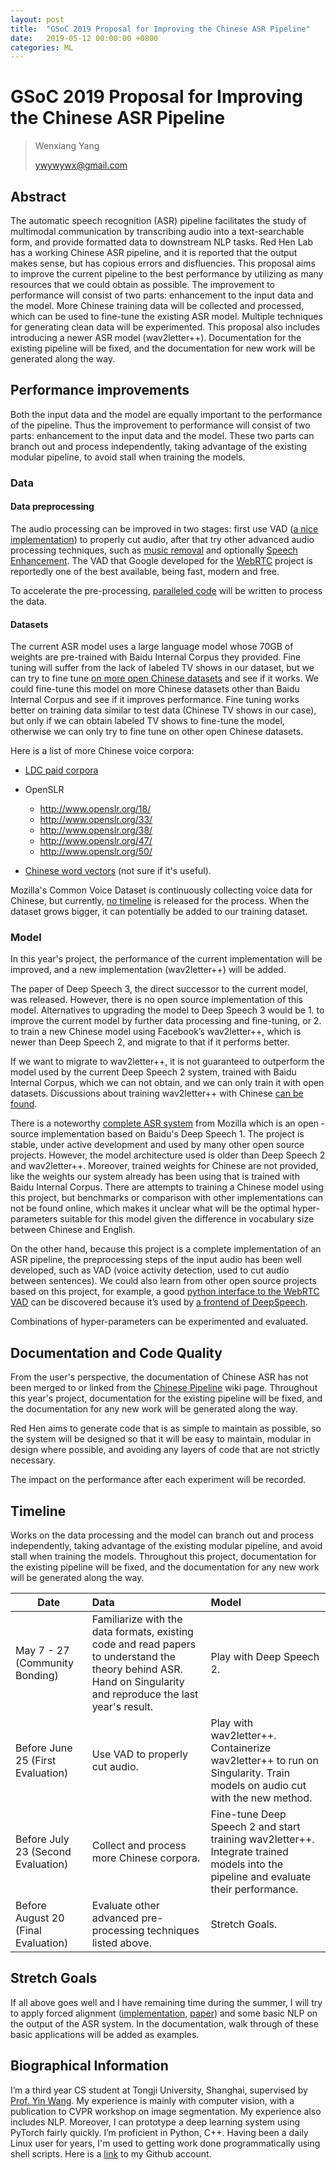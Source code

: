```yaml
---
layout: post
title:  "GSoC 2019 Proposal for Improving the Chinese ASR Pipeline"
date:   2019-05-12 00:00:00 +0800
categories: ML
---
```


# GSoC 2019 Proposal for Improving the Chinese ASR Pipeline

> Wenxiang Yang
>
> ywywywx@gmail.com

## Abstract
The automatic speech recognition (ASR) pipeline facilitates the study of multimodal communication by transcribing audio into a text-searchable form, and provide formatted data to downstream NLP tasks. Red Hen Lab has a working Chinese ASR pipeline, and it is reported that the output makes sense, but has copious errors and disfluencies. This proposal aims to improve the current pipeline to the best performance by utilizing as many resources that we could obtain as possible. The improvement to performance will consist of two parts: enhancement to the input data and the model. More Chinese training data will be collected and processed, which can be used to fine-tune the existing ASR model. Multiple techniques for generating clean data will be experimented. This proposal also includes introducing a newer ASR model (wav2letter++). Documentation for the existing pipeline will be fixed, and the documentation for new work will be generated along the way.

## Performance improvements

Both the input data and the model are equally important to the performance of the pipeline. Thus the improvement to performance will consist of two parts: enhancement to the input data and the model. These two parts can branch out and process independently, taking advantage of the existing modular pipeline, to avoid stall when training the models.

### Data

#### Data preprocessing

The audio processing can be improved in two stages: first use VAD ([a nice implementation](https://github.com/wiseman/py-webrtcvad)) to properly cut audio, after that try other advanced audio processing techniques, such as [music removal](https://github.com/andabi/music-source-separation) and optionally [Speech Enhancement](https://github.com/jtkim-kaist/Speech-enhancement). The VAD that Google developed for the [WebRTC](https://webrtc.org/) project is reportedly one of the best available, being fast, modern and free.

To accelerate the pre-processing, [paralleled code](https://docs.python.org/3/library/concurrent.futures.html) will be written to process the data.

#### Datasets

The current ASR model uses a large language model whose 70GB of weights are pre-trained with Baidu Internal Corpus they provided. Fine tuning will suffer from the lack of labeled TV shows in our dataset, but we can try to fine tune [on more open Chinese datasets](https://discourse.mozilla.org/t/training-chinese-model/27769/3) and see if it works. We could fine-tune this model on more Chinese datasets other than Baidu Internal Corpus and see if it improves performance. Fine tuning works better on training data similar to test data (Chinese TV shows in our case), but only if we can obtain labeled TV shows to fine-tune the model, otherwise we can only try to fine tune on other open Chinese datasets.

Here is a list of more Chinese voice corpora:

- [LDC paid corpora](https://catalog.ldc.upenn.edu/LDC2010S07)
- OpenSLR
  - http://www.openslr.org/18/
  - http://www.openslr.org/33/
  - http://www.openslr.org/38/
  - http://www.openslr.org/47/
  - http://www.openslr.org/50/

- [Chinese word vectors](https://github.com/Embedding/Chinese-Word-Vectors) (not sure if it's useful).

Mozilla's Common Voice Dataset is continuously collecting voice data for Chinese, but currently, [no timeline](https://discourse.mozilla.org/t/timeline-for-releasing-the-deepspeech-models-trained-with-the-common-voice-data/29574) is released for the process. When the dataset grows bigger, it can potentially be added to our training dataset.

### Model
In this year's project, the performance of the current implementation will be improved, and a new implementation (wav2letter++) will be added.

The paper of Deep Speech 3, the direct successor to the current model, was released. However, there is no open source implementation of this model. Alternatives to upgrading the model to Deep Speech 3 would be 1. to improve the current model by further data processing and fine-tuning, or 2. to train a new Chinese model using Facebook’s wav2letter++, which is newer than Deep Speech 2, and migrate to that if it performs better. 

If we want to migrate to wav2letter++, it is not guaranteed to outperform the model used by the current Deep Speech 2 system, trained with Baidu Internal Corpus, which we can not obtain, and we can only train it with open datasets. Discussions about training wav2letter++ with Chinese [can be found](https://github.com/facebookresearch/wav2letter/issues/167).

There is a noteworthy [complete ASR system](https://github.com/mozilla/DeepSpeech) from Mozilla which is an open ­source implementation based on Baidu's Deep Speech 1. The project is stable, under active development and used by many other open source projects. However, the model architecture used is older than Deep Speech 2 and wav2letter++. Moreover, trained weights for Chinese are not provided, like the weights our system already has been using that is trained with Baidu Internal Corpus. There are attempts to training a Chinese model using this project, but benchmarks or comparison with other implementations can not be found online, which makes it unclear what will be the optimal hyper­parameters suitable for this model given the difference in vocabulary size between Chinese and English. 

On the other hand, because this project is a complete implementation of an ASR pipeline, the preprocessing steps of the input audio has been well developed, such as VAD (voice activity detection, used to cut audio between sentences). We could also learn from other open source projects based on this project, for example, a good [python interface to the WebRTC VAD](https://github.com/wiseman/py-webrtcvad) can be discovered because it’s used by [a front­end of DeepSpeech](https://github.com/AccelerateNetworks/DeepSpeech_Frontend). 

Combinations of hyper-parameters can be experimented and evaluated.


## Documentation and Code Quality
From the user's perspective, the documentation of Chinese ASR has not been merged to or linked from the [Chinese Pipeline](https://sites.google.com/site/distributedlittleredhen/home/the-cognitive-core-research-topics-in-red-hen/chinese-pipeline) wiki page. Throughout this year's project, documentation for the existing pipeline will be fixed, and the documentation for any new work will be generated along the way. 

Red Hen aims to generate code that is as simple to maintain as possible, so the system will be designed so that it will be easy to maintain, modular in design where possible, and avoiding any layers of code that are not strictly necessary.

The impact on the performance after each experiment will be recorded.


## Timeline
Works on the data processing and the model can branch out and process independently, taking advantage of the existing modular pipeline, and avoid stall when training the models. Throughout this project, documentation for the existing pipeline will be fixed, and the documentation for any new work will be generated along the way. 

| Date                                | Data                                                         | Model                                                        |
| ----------------------------------- | :----------------------------------------------------------- | :----------------------------------------------------------- |
| May 7 - 27 (Community Bonding)      | Familiarize with the data formats, existing code and read papers to understand the theory behind ASR. Hand on Singularity and reproduce the last year's result. | Play with Deep Speech 2.                                     |
| Before June 25 (First Evaluation)   | Use VAD to properly cut audio.                               | Play with wav2letter++. Containerize wav2letter++ to run on Singularity. Train models on audio cut with the new method. |
| Before July 23 (Second Evaluation)  | Collect and process more Chinese corpora.                    | Fine-tune Deep Speech 2 and start training wav2letter++. Integrate trained models into the pipeline and evaluate their performance. |
| Before August 20 (Final Evaluation) | Evaluate other advanced pre-processing techniques listed above. | Stretch Goals.                                               |

## Stretch Goals
If all above goes well and I have remaining time during the summer, I will try to apply forced alignment ([implementation](https://github.com/pettarin/forced-alignment-tools), [paper](http://languagelog.ldc.upenn.edu/myl/MandarinPhoneticSegmentation.pdf)) and some basic NLP on the output of the ASR system. In the documentation, walk through of these basic applications will be added as examples.

## Biographical Information

I’m a third year CS student at Tongji University, Shanghai, supervised by [Prof. Yin Wang](http://web.eecs.umich.edu/~yinw/). My experience is mainly with computer vision, with a publication to CVPR workshop on image segmentation. My experience also includes NLP. Moreover, I can prototype a deep learning system using PyTorch fairly quickly. I’m proficient in Python, C++. Having been a daily Linux user for years, I'm used to getting work done programmatically using shell scripts. Here is a [link](https://github.com/twofyw) to my Github account.
